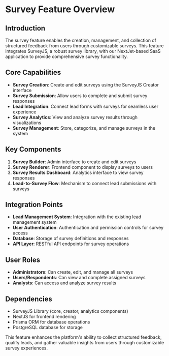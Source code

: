# Survey Feature Overview

## Introduction
The survey feature enables the creation, management, and collection of structured feedback from users through customizable surveys. This feature integrates SurveyJS, a robust survey library, with our NextJet-based SaaS application to provide comprehensive survey functionality.

## Core Capabilities
- **Survey Creation**: Create and edit surveys using the SurveyJS Creator interface
- **Survey Submission**: Allow users to complete and submit survey responses
- **Lead Integration**: Connect lead forms with surveys for seamless user experience
- **Survey Analytics**: View and analyze survey results through visualizations
- **Survey Management**: Store, categorize, and manage surveys in the system

## Key Components
1. **Survey Builder**: Admin interface to create and edit surveys
2. **Survey Renderer**: Frontend component to display surveys to users
3. **Survey Results Dashboard**: Analytics interface to view survey responses
4. **Lead-to-Survey Flow**: Mechanism to connect lead submissions with surveys

## Integration Points
- **Lead Management System**: Integration with the existing lead management system
- **User Authentication**: Authentication and permission controls for survey access
- **Database**: Storage of survey definitions and responses
- **API Layer**: RESTful API endpoints for survey operations

## User Roles
- **Administrators**: Can create, edit, and manage all surveys
- **Users/Respondents**: Can view and complete assigned surveys
- **Analysts**: Can access and analyze survey results

## Dependencies
- SurveyJS Library (core, creator, analytics components)
- NextJS for frontend rendering
- Prisma ORM for database operations
- PostgreSQL database for storage

This feature enhances the platform's ability to collect structured feedback, qualify leads, and gather valuable insights from users through customizable survey experiences. 